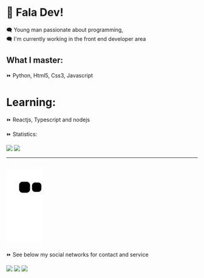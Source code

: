 # :wave: Fala Dev!&nbsp;
🗨 Young man passionate about programming,  
🗨 I'm currently working in the front end developer area

## What I master:
⏩ Python, Html5, Css3, Javascript

# Learning:
⏩ Reactjs, Typescript and nodejs

⏩ Statistics:

<div>
  <img height="160em" src="https://github-readme-stats.vercel.app/api?username=efernandev&show_icons=true&theme=tokyonight&include_all_commits=true&count_private=true"/>
  <img height="160em" src="https://github-readme-stats.vercel.app/api/top-langs/?username=efernandev&layout=compact&langs_count=7&theme=tokyonight"/>
</div>


--- 
 ![Snake animation](https://github.com/rafaballerini/rafaballerini/blob/output/github-contribution-grid-snake.svg)
--- 

⏩ See below my social networks for contact and service

[<img src="https://img.shields.io/badge/twitter-%231DA1F2.svg?&style=for-the-badge&logo=twitter&logoColor=white" />](https://twitter.com/dudufs1_)
[<img src = "https://img.shields.io/badge/instagram-%23E4405F.svg?&style=for-the-badge&logo=instagram&logoColor=white">](https://www.instagram.com/dudufs1_/)
[<img src = "https://img.shields.io/badge/Telegram-2CA5E0?style=for-the-badge&logo=telegram&logoColor=white">](https://t.me/efernandev)
